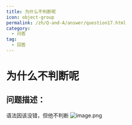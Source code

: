 ```yaml
---
title: 为什么不判断呢
icon: object-group
permalink: /zh/Q-and-A/answer/question17.html
category:
  - 问答
tag:
  - 回答
---
```


# 为什么不判断呢
## 问题描述：
语法因该没错，但他不判断
![image.png](https://s2.loli.net/2024/09/27/wo9bU1ZK5BShnpL.png)